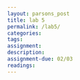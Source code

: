 ```yaml
---  
layout: parsons_post  
title: lab 5 
permalink: /lab5/  
categories:   
tags:  
assignment: 
description: 
assignment-due: 02/03
readings: 
---  
```

